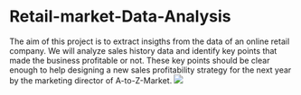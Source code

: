 # Retail-market-Data-Analysis
The aim of this project is to extract insigths from the data of an online retail company.  We will analyze sales history data and identify key points that made the business profitable or not. These key points should be clear enough to help designing a new sales profitability strategy for the next year by the marketing director of A-to-Z-Market.
![](https://www.finplus.co.in/wp-content/uploads/2017/10/Top-Categories-In-Online-Retail-In-India.jpg)
